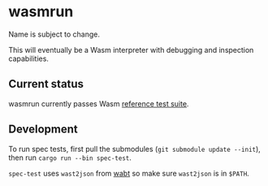 # wasmrun

Name is subject to change.

This will eventually be a Wasm interpreter with debugging and inspection
capabilities.

## Current status

wasmrun currently passes Wasm [reference test suite][1].

## Development

To run spec tests, first pull the submodules (`git submodule update --init`),
then run `cargo run --bin spec-test`.

`spec-test` uses `wast2json` from [wabt][2] so make sure `wast2json` is in
`$PATH`.

[1]: https://github.com/WebAssembly/testsuite
[2]: https://github.com/WebAssembly/wabt
